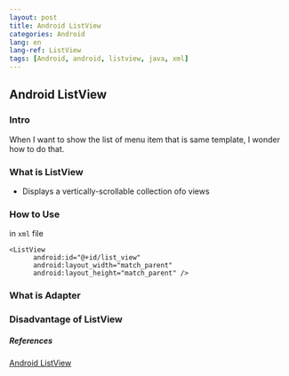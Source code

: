 ```yaml
---
layout: post
title: Android ListView
categories: Android
lang: en
lang-ref: ListView
tags: [Android, android, listview, java, xml]
---
```


## Android ListView

### Intro

When I want to show the list of menu item that is same template, I wonder how to do that.

### What is ListView

- Displays a vertically-scrollable collection ofo views

### How to Use

in `xml` file

```
<ListView
      android:id="@+id/list_view"
      android:layout_width="match_parent"
      android:layout_height="match_parent" />
```

### What is Adapter

### Disadvantage of ListView

##### References

[Android ListView](https://developer.android.com/reference/android/widget/ListView)

